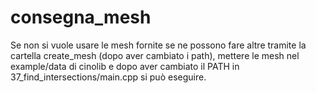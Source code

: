 # consegna_mesh

Se non si vuole usare le mesh fornite se ne possono fare altre tramite la cartella create_mesh (dopo aver cambiato i path), mettere le mesh nel example/data di cinolib e dopo aver cambiato il PATH in 37_find_intersections/main.cpp si può eseguire.
